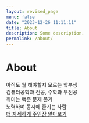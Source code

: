 ```yaml
---
layout: revised_page
menu: false
date: "2023-12-26 11:11:11"
title: About
description: Some description.
permalink: /about/
---
```


# About

아직도 뭘 해야할지 모르는 학부생<br>
컴퓨터공학과 전공, 수학과 부전공<br>
취미는 백준 문제 풀기<br>
노력하며 동시에 즐기는 사람<br>
<a href="/블로그-주인장-소개/">더 자세하게 주인장 알아보기</a>
